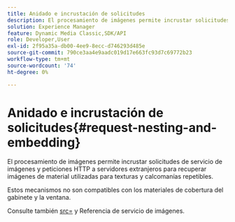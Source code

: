 ```yaml
---
title: Anidado e incrustación de solicitudes
description: El procesamiento de imágenes permite incrustar solicitudes de servicio de imágenes y peticiones HTTP a servidores extranjeros para recuperar imágenes de material utilizadas para texturas y calcomanías repetibles.
solution: Experience Manager
feature: Dynamic Media Classic,SDK/API
role: Developer,User
exl-id: 2f95a35a-db00-4ee9-8ecc-d746293d485e
source-git-commit: 790ce3aa4e9aadc019d17e663fc93d7c69772b23
workflow-type: tm+mt
source-wordcount: '74'
ht-degree: 0%

---
```


# Anidado e incrustación de solicitudes{#request-nesting-and-embedding}

El procesamiento de imágenes permite incrustar solicitudes de servicio de imágenes y peticiones HTTP a servidores extranjeros para recuperar imágenes de material utilizadas para texturas y calcomanías repetibles.

Estos mecanismos no son compatibles con los materiales de cobertura del gabinete y la ventana.

Consulte también [src=](../../../../../../ir-api/http-protocol/image-rendering-api-ref/c-ir-http-protocol-ref/c-ir-http-protocol-command-reference/r-ir-src.md#reference-62c98abad22149d68d405ed6aaff8272) y Referencia de servicio de imágenes.
